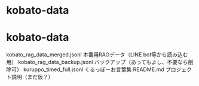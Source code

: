 # kobato-data
# kobato-data

kobato_rag_data_merged.jsonl	本番用RAGデータ（LINE bot等から読み込む用）
kobato_rag_data_backup.jsonl	バックアップ（あってもよし、不要なら削除可）
kuruppo_timed_full.jsonl	くるっぽーお言葉集
README.md	プロジェクト説明（まだ仮？）
